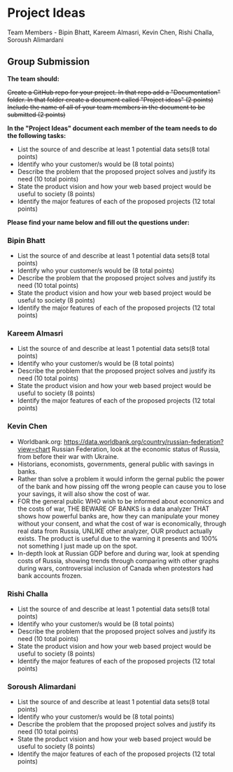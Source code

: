 # Project Ideas

Team Members - Bipin Bhatt, Kareem Almasri, Kevin Chen, Rishi Challa, Soroush Alimardani

## Group Submission 

**The team should:**

~~Create a GitHub repo for your project. In that repo add a "Documentation" folder. In that folder create a document called "Project ideas" (2 points)
Include the name of all of your team members in the document to be submitted (2 points)~~

**In the "Project Ideas" document each member of the team needs to do the following tasks:**

 - List the source of and describe at least 1 potential data sets(8 total points)
 - Identify who your customer/s would  be (8 total points)
 - Describe the problem that the proposed project solves and justify its need (10 total points)
 - State the product vision and how your web based project would be useful to society (8 points)
 - Identify the major features of each of the proposed projects (12 total points)

**Please find your name below and fill out the questions under:**

### Bipin Bhatt

 - List the source of and describe at least 1 potential data sets(8 total points)
 - Identify who your customer/s would  be (8 total points)
 - Describe the problem that  the  proposed project solves and justify its need (10 total points)
 - State the product vision and how your web based project would be useful to society (8 points)
 - Identify the major features of each of the proposed projects (12 total points)

### Kareem Almasri

 - List the source of and describe at least 1 potential data sets(8 total points)
 - Identify who your customer/s would  be (8 total points)
 - Describe the problem that  the  proposed project solves and justify its need (10 total points)
 - State the product vision and how your web based project would be useful to society (8 points)
 - Identify the major features of each of the proposed projects (12 total points)

### Kevin Chen

 - Worldbank.org: https://data.worldbank.org/country/russian-federation?view=chart Russian Federation, look at the economic status of Russia, from before their war with Ukraine.
 - Historians, economists, governments, general public with savings in banks. 
 - Rather than solve a problem it would inform the gernal public the power of the bank and how pissing off the wrong people can cause you to lose your savings, it will also show the cost of war. 
 - FOR the general public WHO wish to be informed about economics and the costs of war, THE BEWARE OF BANKS is a data analyzer THAT shows how powerful banks are, how they can manipulate your money without your consent, and what the cost of war is economically, through real data from Russia, UNLIKE other analyzer, OUR product actually exists. The product is useful due to the warning it presents and 100% not something I just made up on the spot.
 - In-depth look at Russian GDP before and during war, look at spending costs of Russia, showing trends through comparing with other graphs during wars, controversial inclusion of Canada when protestors had bank accounts frozen. 

### Rishi Challa

 - List the source of and describe at least 1 potential data sets(8 total points)
 - Identify who your customer/s would  be (8 total points)
 - Describe the problem that  the  proposed project solves and justify its need (10 total points)
 - State the product vision and how your web based project would be useful to society (8 points)
 - Identify the major features of each of the proposed projects (12 total points)

### Soroush Alimardani

 - List the source of and describe at least 1 potential data sets(8 total points)
 - Identify who your customer/s would  be (8 total points)
 - Describe the problem that  the  proposed project solves and justify its need (10 total points)
 - State the product vision and how your web based project would be useful to society (8 points)
 - Identify the major features of each of the proposed projects (12 total points)

